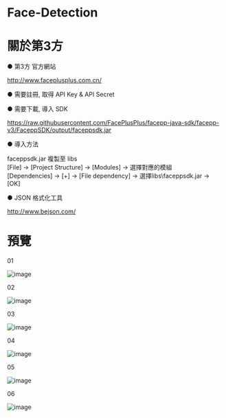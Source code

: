 # Face-Detection
  
# 關於第3方
● 第3方 官方網站

http://www.faceplusplus.com.cn/
  

● 需要註冊,  取得 API Key & API Secret
   

● 需要下載, 導入 SDK   

https://raw.githubusercontent.com/FacePlusPlus/facepp-java-sdk/facepp-v3/FaceppSDK/output/faceppsdk.jar
  
● 導入方法
  
faceppsdk.jar 複製至 libs  
[File] → [Project Structure] → [Modules] → 選擇對應的模組  
[Dependencies] → [+] → [File dependency] → 選擇libs\faceppsdk.jar  → [OK]  

● JSON 格式化工具
  
http://www.bejson.com/
  
# 預覽
  
01
  
![image](http://i.imgur.com/cIaGOam.jpg)
  
02
  
![image](http://i.imgur.com/4HgRSUV.jpg)
  
03
  
![image](http://i.imgur.com/gua6g1O.jpg)
  
04
  
![image](http://i.imgur.com/yhRmN6g.jpg)
  
05
  
![image](http://i.imgur.com/4ZhHYMv.jpg)
  
06
  
![image](http://i.imgur.com/2m6XjeL.jpg)


